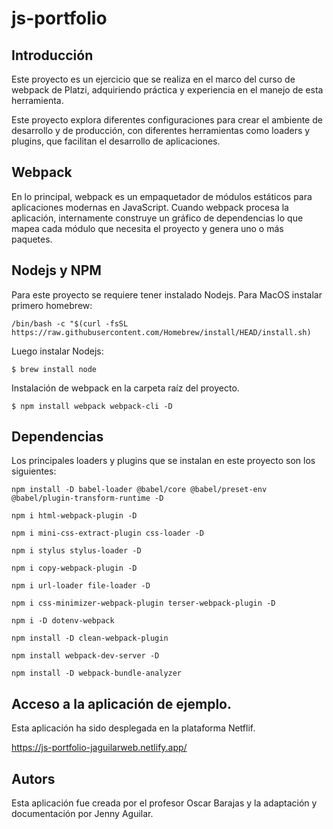 # js-portfolio

## Introducción

Este proyecto es un ejercicio que se realiza en el marco del curso de webpack de Platzi, adquiriendo práctica y experiencia en el manejo de esta herramienta.

Este proyecto explora diferentes configuraciones para crear el ambiente de desarrollo y de producción, con diferentes herramientas como loaders y plugins, que facilitan el desarrollo de aplicaciones.

## Webpack

En lo principal, webpack es un empaquetador de módulos estáticos para aplicaciones modernas en JavaScript. Cuando webpack procesa la aplicación, internamente construye un gráfico de dependencias lo que mapea cada módulo que necesita el proyecto y genera uno o más paquetes.


## Nodejs y NPM

Para este proyecto se requiere tener instalado Nodejs.
Para MacOS instalar primero homebrew: 

`/bin/bash -c "$(curl -fsSL https://raw.githubusercontent.com/Homebrew/install/HEAD/install.sh)
`

Luego instalar Nodejs:

`
$ brew install node
`

Instalación de webpack en la carpeta raíz del proyecto.

`
$ npm install webpack webpack-cli -D
`

## Dependencias

Los principales loaders y plugins que se instalan en este proyecto son los siguientes:

```
npm install -D babel-loader @babel/core @babel/preset-env @babel/plugin-transform-runtime -D

npm i html-webpack-plugin -D

npm i mini-css-extract-plugin css-loader -D

npm i stylus stylus-loader -D

npm i copy-webpack-plugin -D

npm i url-loader file-loader -D

npm i css-minimizer-webpack-plugin terser-webpack-plugin -D

npm i -D dotenv-webpack

npm install -D clean-webpack-plugin

npm install webpack-dev-server -D

npm install -D webpack-bundle-analyzer

```

## Acceso a la aplicación de ejemplo.

Esta aplicación ha sido desplegada en la plataforma Netflif.

https://js-portfolio-jaguilarweb.netlify.app/


## Autors

Esta aplicación fue creada por el profesor Oscar Barajas y la adaptación y documentación por Jenny Aguilar.

